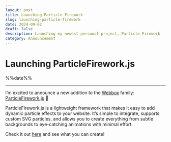 ```yaml
---
layout: post
title: Launching Particle Firework
slug: launching-particle-firework
date: 2024-09-02
draft: false
description: Launching my newest personal project, Particle Firework
category: Announcement
---
```


<h1 class="post-transition-end">Launching ParticleFirework.js</h1>

<p class='timestamp'><time datetime='%%date%%'>%%date%%</time></p><hr>

I’m excited to announce a new addition to the [Webbox](https://webbox.dev/) family: [ParticleFirework.js](https://webbox.dev/particles/) 🎉

ParticleFirework.js is a lightweight framework that makes it easy to add dynamic particle effects to your website. It’s simple to integrate, supports custom SVG particles, and allows you to create everything from subtle backgrounds to eye-catching animations with minimal effort.

Check it out [here](https://webbox.dev/particles/) and see what you can create!